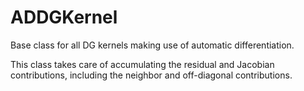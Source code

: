 # ADDGKernel

Base class for all DG kernels making use of automatic differentiation.

This class takes care of accumulating the residual and Jacobian contributions, including
the neighbor and off-diagonal contributions.

